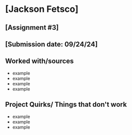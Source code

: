 # [Jackson Fetsco]
## [Assignment #3]
## [Submission date: 09/24/24]
## Worked with/sources 
* example
* example
* example
* example
## Project Quirks/ Things that don't work
* example
* example
* example
